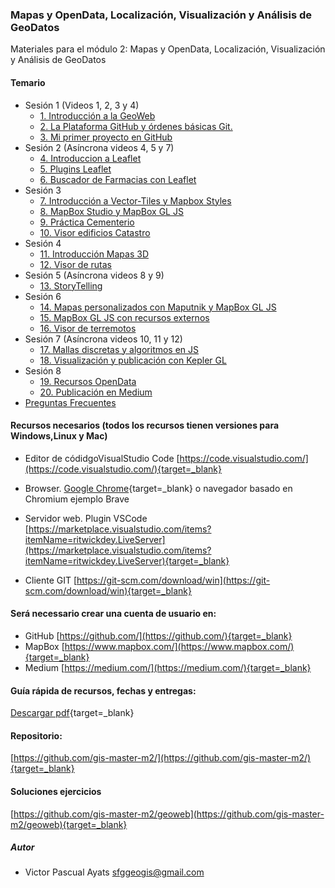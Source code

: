 ### Mapas y OpenData, Localización, Visualización y Análisis de GeoDatos

Materiales para el módulo 2: Mapas y OpenData, Localización, Visualización y Análisis de GeoDatos


#### Temario

* Sesión 1 (Videos 1, 2, 3 y 4)
  * [1. Introducción a la GeoWeb](introduccion_a_las_tecnologias_geoweb)
  * [2. La Plataforma GitHub y órdenes básicas Git.](introduccion_github)
  * [3. Mi primer proyecto en GitHub](taller_github)
* Sesión 2 (Asíncrona videos 4, 5 y 7)
  * [4. Introduccion a Leaflet](introduccion_a_leaflet)
  * [5. Plugins Leaflet](plugins_leaflet)
  * [6. Buscador de Farmacias con Leaflet](farmacias_leaflet)
* Sesión 3  
  * [7. Introducción a Vector-Tiles y Mapbox Styles](introduccion_a_vector_tiles)
  * [8. MapBox Studio y MapBox GL JS](introduccion_a_mapbox)
  * [9. Práctica Cementerio](practica_cementerio)
  * [10. Visor edificios Catastro](visor_catastro)
* Sesión 4
  * [11. Introducción Mapas 3D](introduccion_mapas_3d)
  * [12. Visor de rutas](visor_rutas)
* Sesión 5 (Asíncrona videos 8 y 9)
  * [13. StoryTelling](storytelling)
* Sesión 6
  * [14. Mapas personalizados con Maputnik y MapBox GL JS](introduccion_maputnik)
  * [15. MapBox GL JS con recursos externos](mapbox_avanzado)
  * [16. Visor de terremotos](mapbox_avanzado)
* Sesión 7 (Asíncrona videos 10, 11 y 12)
  * [17. Mallas discretas y algoritmos en JS](mallas_discretas_algoritmos)
  * [18. Visualización y publicación con Kepler GL](visualizacion_con_kepler_gl)
* Sesión 8
  * [19. Recursos OpenData](recursos_open_data)
  * [20. Publicación en Medium](visualizacion_con_kepler_gl)
* [Preguntas Frecuentes](faq)


#### Recursos necesarios (todos los recursos tienen versiones para Windows,Linux y Mac)

* Editor de códidgoVisualStudio Code [https://code.visualstudio.com/](https://code.visualstudio.com/){target=_blank}

* Browser. [Google Chrome](https://www.google.com/chrome/){target=_blank} o navegador basado en Chromium ejemplo Brave 

* Servidor web. Plugin VSCode [https://marketplace.visualstudio.com/items?itemName=ritwickdey.LiveServer](https://marketplace.visualstudio.com/items?itemName=ritwickdey.LiveServer){target=_blank}

* Cliente GIT [https://git-scm.com/download/win](https://git-scm.com/download/win){target=_blank}

#### Será necessario crear una  cuenta de usuario en:

* GitHub [https://github.com/](https://github.com/){target=_blank}
* MapBox [https://www.mapbox.com/](https://www.mapbox.com/){target=_blank}
* Medium [https://medium.com/](https://medium.com/){target=_blank}


#### Guía rápida de recursos, fechas y entregas:
[Descargar pdf](presentacion/guiarapida.pdf){target=_blank}



#### Repositorio:
[https://github.com/gis-master-m2/](https://github.com/gis-master-m2/){target=_blank}

#### Soluciones ejercicios
[https://github.com/gis-master-m2/geoweb](https://github.com/gis-master-m2/geoweb){target=_blank}

##### Autor
* Victor Pascual Ayats sfggeogis@gmail.com